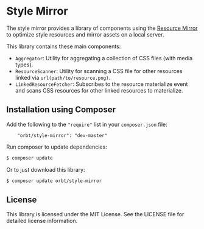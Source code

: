 Style Mirror
============

The style mirror provides a library of components using the [Resource Mirror][1] to optimize style resources and mirror
assets on a local server.

This library contains these main components:

* `Aggregator`: Utility for aggregating a collection of CSS files (with media types).
* `ResourceScanner`: Utility for scanning a CSS file for other resources linked via `url(path/to/resource.png)`.
* `LinkedResourceFetcher`: Subscribes to the resource materialize event and scans CSS resources for other linked
  resources to materialize.

Installation using Composer
---------------------------

Add the following to the `"require"` list in your `composer.json` file:

```
    "orbt/style-mirror": "dev-master"
```

Run composer to update dependencies:

```bash
$ composer update
```

Or to just download this library:

```bash
$ composer update orbt/style-mirror
```

License
-------

This library is licensed under the MIT License. See the LICENSE file for detailed license information.



[1]: http://github.com/orbt/ResourceMirror

